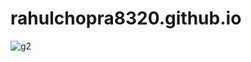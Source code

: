 # rahulchopra8320.github.io
![g2](https://user-images.githubusercontent.com/69692147/93018486-b28f2000-f5ed-11ea-9a63-56df55b60386.jpg)
